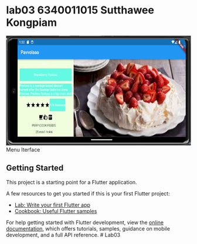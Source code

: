 # lab03 6340011015 Sutthawee Kongpiam
<img src="assets/images/interface.png" style="width: 550px; height: 300px; max-width: 100%;">
Menu Iterface

## Getting Started

This project is a starting point for a Flutter application.

A few resources to get you started if this is your first Flutter project:

- [Lab: Write your first Flutter app](https://docs.flutter.dev/get-started/codelab)
- [Cookbook: Useful Flutter samples](https://docs.flutter.dev/cookbook)

For help getting started with Flutter development, view the
[online documentation](https://docs.flutter.dev/), which offers tutorials,
samples, guidance on mobile development, and a full API reference.
#   L a b 0 3 
 
 
